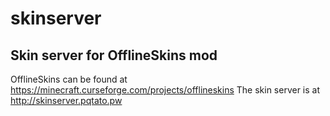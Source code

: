 # skinserver
## Skin server for OfflineSkins mod
OfflineSkins can be found at https://minecraft.curseforge.com/projects/offlineskins
The skin server is at http://skinserver.pqtato.pw
